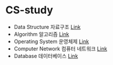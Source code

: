 # CS-study
* Data Structure 자료구조 [Link](https://github.com/cathyyyychoi/CS-study/tree/main/DataStructure)
* Algorithm 알고리즘 [Link](https://github.com/cathyyyychoi/CS-study/tree/main/Algorithm)
* Operating System 운영체제 [Link](https://github.com/cathyyyychoi/CS-study/tree/main/OperatingSystem)
* Computer Network 컴퓨터 네트워크 [Link](https://github.com/cathyyyychoi/CS-study/tree/main/ComputerNetwork)
* Database 데이터베이스 [Link](https://github.com/cathyyyychoi/CS-study/tree/main/Databse)
